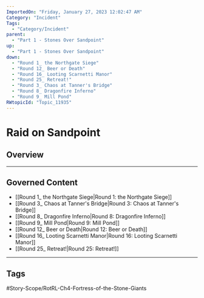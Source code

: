 ```yaml
---
ImportedOn: "Friday, January 27, 2023 12:02:47 AM"
Category: "Incident"
Tags:
  - "Category/Incident"
parent:
  - "Part 1 - Stones Over Sandpoint"
up:
  - "Part 1 - Stones Over Sandpoint"
down:
  - "Round 1_ the Northgate Siege"
  - "Round 12_ Beer or Death"
  - "Round 16_ Looting Scarnetti Manor"
  - "Round 25_ Retreat!"
  - "Round 3_ Chaos at Tanner's Bridge"
  - "Round 8_ Dragonfire Inferno"
  - "Round 9_ Mill Pond"
RWtopicId: "Topic_11935"
---
```

# Raid on Sandpoint
## Overview
---
## Governed Content
- [[Round 1_ the Northgate Siege|Round 1: the Northgate Siege]]
- [[Round 3_ Chaos at Tanner's Bridge|Round 3: Chaos at Tanner's Bridge]]
- [[Round 8_ Dragonfire Inferno|Round 8: Dragonfire Inferno]]
- [[Round 9_ Mill Pond|Round 9: Mill Pond]]
- [[Round 12_ Beer or Death|Round 12: Beer or Death]]
- [[Round 16_ Looting Scarnetti Manor|Round 16: Looting Scarnetti Manor]]
- [[Round 25_ Retreat!|Round 25: Retreat!]]


---
## Tags
#Story-Scope/RotRL-Ch4-Fortress-of-the-Stone-Giants

